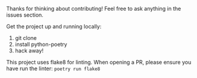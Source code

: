 Thanks for thinking about contributing!
Feel free to ask anything in the issues section.

Get the project up and running locally:
1. git clone
2. install python-poetry
3. hack away!

This project uses flake8 for linting. When opening a PR, please ensure you have run the linter: `poetry run flake8`